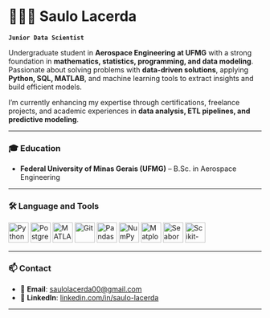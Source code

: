 # 👨🏻‍💻 Saulo Lacerda  

**`Junior Data Scientist`**

Undergraduate student in **Aerospace Engineering at UFMG** with a strong foundation in **mathematics, statistics, programming, and data modeling**.  
Passionate about solving problems with **data-driven solutions**, applying **Python, SQL, MATLAB**, and machine learning tools to extract insights and build efficient models.  

I’m currently enhancing my expertise through certifications, freelance projects, and academic experiences in **data analysis, ETL pipelines, and predictive modeling**.  

---

### 🎓 Education  
- **Federal University of Minas Gerais (UFMG)** – B.Sc. in Aerospace Engineering 

---

### 🛠️ Language and Tools

<p align="left">
  <img src="https://cdn.jsdelivr.net/gh/devicons/devicon/icons/python/python-original.svg" alt="Python" width="40" height="40"/>
  <img src="https://cdn.jsdelivr.net/gh/devicons/devicon/icons/postgresql/postgresql-original.svg" alt="PostgreSQL" width="40" height="40"/>
  <img src="https://cdn.jsdelivr.net/gh/devicons/devicon/icons/matlab/matlab-original.svg" alt="MATLAB" width="40" height="40"/>
  <img src="https://cdn.jsdelivr.net/gh/devicons/devicon/icons/git/git-original.svg" alt="Git" width="40" height="40"/>
  <img src="https://cdn.jsdelivr.net/gh/devicons/devicon/icons/pandas/pandas-original.svg" alt="Pandas" width="40" height="40"/>
  <img src="https://cdn.jsdelivr.net/gh/devicons/devicon/icons/numpy/numpy-original.svg" alt="NumPy" width="40" height="40"/>
  <img src="https://cdn.jsdelivr.net/gh/devicons/devicon/icons/matplotlib/matplotlib-original.svg" alt="Matplotlib" width="40" height="40"/>
  <img src="https://seaborn.pydata.org/_images/logo-mark-lightbg.svg" alt="Seaborn" width="40" height="40"/>
  <img src="https://scikit-learn.org/stable/_static/scikit-learn-logo-small.png" alt="Scikit-learn" width="40" height="40"/>
</p>

---

### 📫 Contact  

- 📧 **Email**: [saulolacerda00@gmail.com](mailto:saulolacerda00@gmail.com)  
- 💼 **LinkedIn**: [linkedin.com/in/saulo-lacerda](https://www.linkedin.com/in/saulo-lacerda) 

---
